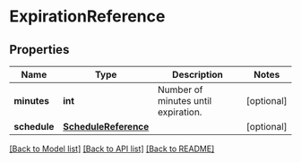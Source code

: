 # ExpirationReference

## Properties
Name | Type | Description | Notes
------------ | ------------- | ------------- | -------------
**minutes** | **int** | Number of minutes until expiration. | [optional] 
**schedule** | [**ScheduleReference**](ScheduleReference.md) |  | [optional] 

[[Back to Model list]](../README.md#documentation-for-models) [[Back to API list]](../README.md#documentation-for-api-endpoints) [[Back to README]](../README.md)


